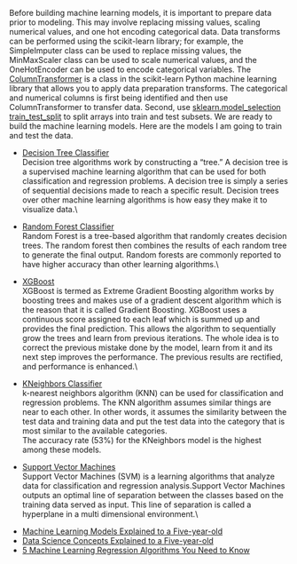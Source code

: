 Before building machine learning models, it is important to prepare data prior to modeling. This may involve replacing missing values, scaling numerical values, and one hot encoding categorical data. Data transforms can be performed using the scikit-learn library; for example, the SimpleImputer class can be used to replace missing values, the MinMaxScaler class can be used to scale numerical values, and the OneHotEncoder can be used to encode categorical variables. The [ColumnTransformer](https://scikit-learn.org/stable/modules/generated/sklearn.compose.ColumnTransformer.html) is a class in the scikit-learn Python machine learning library that allows you to apply data preparation transforms. The categorical and numerical columns is first being identified and then use ColumnTransformer to transfer data. Second, use [sklearn.model_selection train_test_split](https://scikit-learn.org/stable/modules/generated/sklearn.model_selection.train_test_split.html) to split arrays into train and test subsets. We are ready to build the machine learning models. Here are the models I am going to train and test the data.
 
* [Decision Tree Classifier](https://scikit-learn.org/stable/modules/generated/sklearn.tree.DecisionTreeClassifier.html#sklearn.tree.DecisionTreeClassifier) \
Decision tree algorithms work by constructing a “tree.” A decision tree is a supervised machine learning algorithm that can be used for both classification and regression problems. A decision tree is simply a series of sequential decisions made to reach a specific result. Decision trees over other machine learning algorithms is how easy they make it to visualize data.\



* [Random Forest Classifier](https://scikit-learn.org/stable/modules/generated/sklearn.ensemble.RandomForestClassifier.html)\
Random Forest is a tree-based algorithm that randomly creates decision trees. The random forest then combines the results of each random tree to generate the final output. Random forests are commonly reported to have higher accuracy than other learning algorithms.\



* [XGBoost](https://xgboost.readthedocs.io/en/latest/)\
XGBoost is termed as Extreme Gradient Boosting algorithm works by boosting trees and makes use of a gradient descent algorithm which is the reason that it is called Gradient Boosting. XGBoost uses a continuous score assigned to each leaf which is summed up and provides the final prediction. This allows the algorithm to sequentially grow the trees and learn from previous iterations. The whole idea is to correct the previous mistake done by the model, learn from it and its next step improves the performance. The previous results are rectified, and performance is enhanced.\


* [KNeighbors Classifier](https://scikit-learn.org/stable/modules/generated/sklearn.neighbors.KNeighborsClassifier.html)\
k-nearest neighbors algorithm (KNN) can be used for classification and regression problems. The KNN algorithm assumes similar things are near to each other. In other words, it assumes the similarity between the test data and training data and put the test data into the category that is most similar to the available categories.\
The accuracy rate (53%) for the KNeighbors model is the highest among these models. 



* [Support Vector Machines](https://scikit-learn.org/stable/modules/svm.html)\
Support Vector Machines (SVM) is a learning algorithms that analyze data for classification and regression analysis.Support Vector Machines outputs an optimal line of separation between the classes based on the training data served as input. This line of separation is called a hyperplane in a multi dimensional environment.\


- [Machine Learning Models Explained to a Five-year-old](https://towardsdatascience.com/machine-learning-models-explained-to-a-five-year-old-f2f540d9dcea)
- [Data Science Concepts Explained to a Five-year-old](https://towardsdatascience.com/data-science-concepts-explained-to-a-five-year-old-ad440c7b3cbd)
- [5 Machine Learning Regression Algorithms You Need to Know](https://medium.com/analytics-vidhya/5-regression-algorithms-you-need-to-know-theory-implementation-37993382122d)
